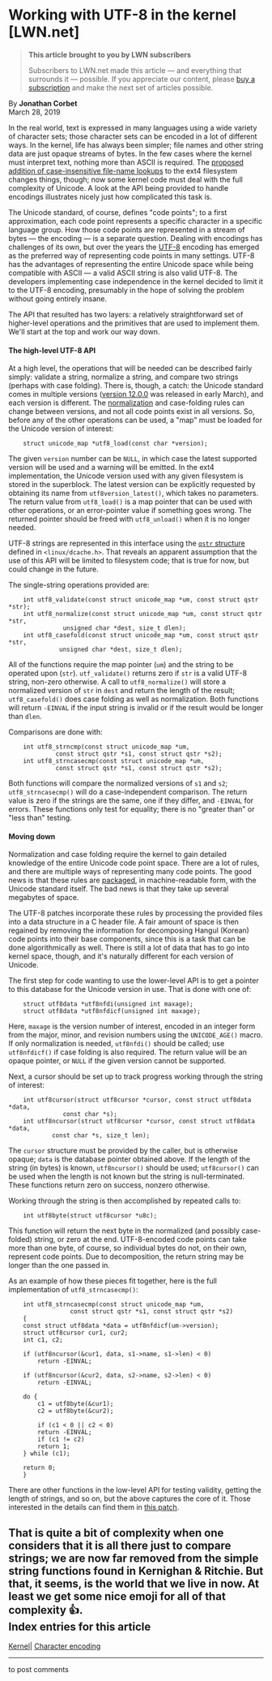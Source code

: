 # Working with UTF-8 in the kernel [LWN.net]

> **This article brought to you by LWN subscribers**
> 
> Subscribers to LWN.net made this article — and everything that surrounds it — possible. If you appreciate our content, please [buy a subscription](/Promo/nst-nag3/subscribe) and make the next set of articles possible. 

By **Jonathan Corbet**  
March 28, 2019 

In the real world, text is expressed in many languages using a wide variety of character sets; those character sets can be encoded in a lot of different ways. In the kernel, life has always been simpler; file names and other string data are just opaque streams of bytes. In the few cases where the kernel must interpret text, nothing more than ASCII is required. The [proposed addition of case-insensitive file-name lookups](/Articles/784041/) to the ext4 filesystem changes things, though; now some kernel code must deal with the full complexity of Unicode. A look at the API being provided to handle encodings illustrates nicely just how complicated this task is. 

The Unicode standard, of course, defines "code points"; to a first approximation, each code point represents a specific character in a specific language group. How those code points are represented in a stream of bytes — the encoding — is a separate question. Dealing with encodings has challenges of its own, but over the years the [UTF-8](https://en.wikipedia.org/wiki/UTF-8) encoding has emerged as the preferred way of representing code points in many settings. UTF-8 has the advantages of representing the entire Unicode space while being compatible with ASCII — a valid ASCII string is also valid UTF-8. The developers implementing case independence in the kernel decided to limit it to the UTF-8 encoding, presumably in the hope of solving the problem without going entirely insane. 

The API that resulted has two layers: a relatively straightforward set of higher-level operations and the primitives that are used to implement them. We'll start at the top and work our way down. 

#### The high-level UTF-8 API

At a high level, the operations that will be needed can be described fairly simply: validate a string, normalize a string, and compare two strings (perhaps with case folding). There is, though, a catch: the Unicode standard comes in multiple versions ([version 12.0.0](https://unicode.org/versions/Unicode12.0.0/) was released in early March), and each version is different. The [normalization](https://en.wikipedia.org/wiki/Unicode_equivalence#Normalization) and case-folding rules can change between versions, and not all code points exist in all versions. So, before any of the other operations can be used, a "map" must be loaded for the Unicode version of interest: 
    
    
        struct unicode_map *utf8_load(const char *version);
    

The given `version` number can be `NULL`, in which case the latest supported version will be used and a warning will be emitted. In the ext4 implementation, the Unicode version used with any given filesystem is stored in the superblock. The latest version can be explicitly requested by obtaining its name from `utf8version_latest()`, which takes no parameters. The return value from `utf8_load()` is a map pointer that can be used with other operations, or an error-pointer value if something goes wrong. The returned pointer should be freed with `utf8_unload()` when it is no longer needed. 

UTF-8 strings are represented in this interface using the [`qstr` structure](https://elixir.bootlin.com/linux/v5.0/source/include/linux/dcache.h#L40) defined in `<linux/dcache.h>`. That reveals an apparent assumption that the use of this API will be limited to filesystem code; that is true for now, but could change in the future. 

The single-string operations provided are: 
    
    
        int utf8_validate(const struct unicode_map *um, const struct qstr *str);
        int utf8_normalize(const struct unicode_map *um, const struct qstr *str,
    		       unsigned char *dest, size_t dlen);
        int utf8_casefold(const struct unicode_map *um, const struct qstr *str,
    		      unsigned char *dest, size_t dlen);
    

All of the functions require the map pointer (`um`) and the string to be operated upon (`str`). `utf_validate()` returns zero if `str` is a valid UTF-8 string, non-zero otherwise. A call to `utf8_normalize()` will store a normalized version of `str` in `dest` and return the length of the result; `utf8_casefold()` does case folding as well as normalization. Both functions will return `-EINVAL` if the input string is invalid or if the result would be longer than `dlen`. 

Comparisons are done with: 
    
    
        int utf8_strncmp(const struct unicode_map *um,
    		     const struct qstr *s1, const struct qstr *s2);
        int utf8_strncasecmp(const struct unicode_map *um,
    		     const struct qstr *s1, const struct qstr *s2);
    

Both functions will compare the normalized versions of `s1` and `s2`; `utf8_strncasecmp()` will do a case-independent comparison. The return value is zero if the strings are the same, one if they differ, and `-EINVAL` for errors. These functions only test for equality; there is no "greater than" or "less than" testing. 

#### Moving down

Normalization and case folding require the kernel to gain detailed knowledge of the entire Unicode code point space. There are a lot of rules, and there are multiple ways of representing many code points. The good news is that these rules are [packaged](https://www.unicode.org/reports/tr44/#UCD_Files), in machine-readable form, with the Unicode standard itself. The bad news is that they take up several megabytes of space. 

The UTF-8 patches incorporate these rules by processing the provided files into a data structure in a C header file. A fair amount of space is then regained by removing the information for decomposing Hangul (Korean) code points into their base components, since this is a task that can be done algorithmically as well. There is still a lot of data that has to go into kernel space, though, and it's naturally different for each version of Unicode. 

The first step for code wanting to use the lower-level API is to get a pointer to this database for the Unicode version in use. That is done with one of: 
    
    
        struct utf8data *utf8nfdi(unsigned int maxage);
        struct utf8data *utf8nfdicf(unsigned int maxage);
    

Here, `maxage` is the version number of interest, encoded in an integer form from the major, minor, and revision numbers using the `UNICODE_AGE()` macro. If only normalization is needed, `utf8nfdi()` should be called; use `utf8nfdicf()` if case folding is also required. The return value will be an opaque pointer, or `NULL` if the given version cannot be supported. 

Next, a cursor should be set up to track progress working through the string of interest: 
    
    
        int utf8cursor(struct utf8cursor *cursor, const struct utf8data *data,
    	           const char *s);
        int utf8ncursor(struct utf8cursor *cursor, const struct utf8data *data,
    		    const char *s, size_t len);
    

The `cursor` structure must be provided by the caller, but is otherwise opaque; `data` is the database pointer obtained above. If the length of the string (in bytes) is known, `utf8ncursor()` should be used; `utf8cursor()` can be used when the length is not known but the string is null-terminated. These functions return zero on success, nonzero otherwise. 

Working through the string is then accomplished by repeated calls to: 
    
    
        int utf8byte(struct utf8cursor *u8c);
    

This function will return the next byte in the normalized (and possibly case-folded) string, or zero at the end. UTF-8-encoded code points can take more than one byte, of course, so individual bytes do not, on their own, represent code points. Due to decomposition, the return string may be longer than the one passed in. 

As an example of how these pieces fit together, here is the full implementation of `utf8_strncasecmp()`: 
    
    
        int utf8_strncasecmp(const struct unicode_map *um,
    		         const struct qstr *s1, const struct qstr *s2)
        {
    	const struct utf8data *data = utf8nfdicf(um->version);
    	struct utf8cursor cur1, cur2;
    	int c1, c2;
    
    	if (utf8ncursor(&cur1, data, s1->name, s1->len) < 0)
    	    return -EINVAL;
    
    	if (utf8ncursor(&cur2, data, s2->name, s2->len) < 0)
    	    return -EINVAL;
    
    	do {
    	    c1 = utf8byte(&cur1);
    	    c2 = utf8byte(&cur2);
    
    	    if (c1 < 0 || c2 < 0)
    		return -EINVAL;
    	    if (c1 != c2)
    		return 1;
    	} while (c1);
    
    	return 0;
        }
    

There are other functions in the low-level API for testing validity, getting the length of strings, and so on, but the above captures the core of it. Those interested in the details can find them in [this patch](/ml/linux-fsdevel/20190318202745.5200-4-krisman@collabora.com/). 

That is quite a bit of complexity when one considers that it is all there just to compare strings; we are now far removed from the simple string functions found in Kernighan & Ritchie. But that, it seems, is the world that we live in now. At least we get some nice emoji for all of that complexity 👍.  
Index entries for this article  
---  
[Kernel](/Kernel/Index)| [Character encoding](/Kernel/Index#Character_encoding)  
  


* * *

to post comments 
